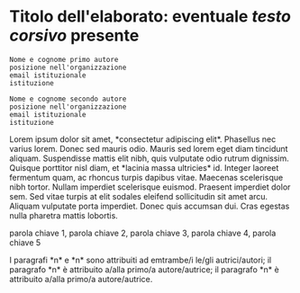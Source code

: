 # Titolo dell'elaborato: eventuale *testo corsivo* presente

<!-- autori -->
```
Nome e cognome primo autore
posizione nell'organizzazione
email istituzionale
istituzione
```
```
Nome e cognome secondo autore
posizione nell'organizzazione
email istituzionale
istituzione
```


<!-- abstract --> 
<p class="abstract">
Lorem ipsum dolor sit amet, *consectetur adipiscing elit*. Phasellus nec varius lorem. Donec sed mauris odio. Mauris sed lorem eget diam tincidunt aliquam. Suspendisse mattis elit nibh, quis vulputate odio rutrum dignissim. Quisque porttitor nisl diam, et *lacinia massa ultricies* id. Integer laoreet fermentum quam, ac rhoncus turpis dapibus vitae. Maecenas scelerisque nibh tortor. Nullam imperdiet scelerisque euismod. Praesent imperdiet dolor sem. Sed vitae turpis at elit sodales eleifend sollicitudin sit amet arcu. Aliquam vulputate porta imperdiet. Donec quis accumsan dui. Cras egestas nulla pharetra mattis lobortis.
</p>



<!-- parole chiave -->
<p class="keywords">
parola chiave 1, parola chiave 2, parola chiave 3, parola chiave 4, parola chiave 5
</p>


<!-- attribuzioni -->
<p class='attribuzioni'>
I paragrafi *n* e *n* sono attribuiti ad emtrambe/i le/gli autrici/autori; il paragrafo *n* è attribuito a/alla primo/a autore/autrice; il paragrafo *n* è attribuito a/alla primo/a autore/autrice.
</p>